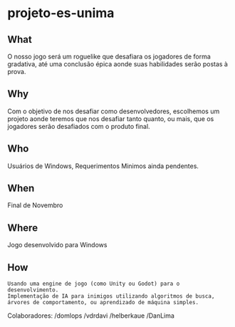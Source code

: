 # projeto-es-unima

## What
  O nosso jogo será um roguelike que desafiara os jogadores de forma gradativa, até uma conclusão épica aonde suas habilidades serão postas à prova.
  
## Why
  Com o objetivo de nos desafiar como desenvolvedores, escolhemos um projeto aonde teremos que nos desafiar tanto quanto, ou mais, que os jogadores serão desafiados com o produto final.
  
## Who
  Usuários de Windows, Requerimentos Minimos ainda pendentes.
  
## When
  Final de Novembro
  
## Where
  Jogo desenvolvido para Windows

## How
	Usando uma engine de jogo (como Unity ou Godot) para o desenvolvimento.
	Implementação de IA para inimigos utilizando algoritmos de busca, árvores de comportamento, ou aprendizado de máquina simples.
  
Colaboradores:
/domlops
/vdrdavi
/helberkaue
/DanLima

